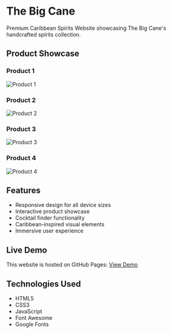 # The Big Cane

Premium Caribbean Spirits Website showcasing The Big Cane's handcrafted spirits collection.

## Product Showcase

### Product 1
![Product 1](/assets/images/product-photo1.png)

### Product 2
![Product 2](/assets/images/product-photo2.png)

### Product 3
![Product 3](/assets/images/product-photo3.png)

### Product 4
![Product 4](/assets/images/product-photo4.png)

## Features

- Responsive design for all device sizes
- Interactive product showcase
- Cocktail finder functionality
- Caribbean-inspired visual elements
- Immersive user experience

## Live Demo

This website is hosted on GitHub Pages: [View Demo](https://marora1549.github.io/The-BigCane/)

## Technologies Used

- HTML5
- CSS3
- JavaScript
- Font Awesome
- Google Fonts
